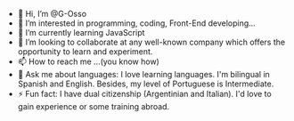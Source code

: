 - 👋 Hi, I’m @G-Osso
- 👀 I’m interested in programming, coding, Front-End developing...
- 🌱 I’m currently learning JavaScript
- 💞️ I’m looking to collaborate at any well-known company which offers the opportunity to learn and experiment. 
- 📫 How to reach me ...(you know how)
- 💬 Ask me about languages: I love learning languages. I'm bilingual in Spanish and English. Besides, my level of Portuguese is Intermediate.
- ⚡ Fun fact: I have dual citizenship (Argentinian and Italian). I'd love to gain experience or some training abroad.  

<!---
G-Osso/G-Osso is a ✨ special ✨ repository because its `README.md` (this file) appears on your GitHub profile.
You can click the Preview link to take a look at your changes.
--->
